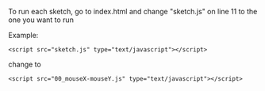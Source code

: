 To run each sketch, go to index.html and change 
"sketch.js" on line 11 to the one you want to run

Example:
  
  `<script src="sketch.js" type="text/javascript"></script>`

change to
  
  `<script src="00_mouseX-mouseY.js" type="text/javascript"></script>`
